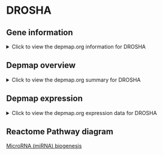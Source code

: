 <h1>DROSHA</h1>

<h2>Gene information</h2>
<details>
  <summary>Click to view the depmap.org information for DROSHA</summary>
  <iframe src="https://depmap.org/portal/gene/DROSHA?tab=about" style="border:none;width:100%;height:800px"></iframe>
</details>

<h2>Depmap overview</h2>
<details>
  <summary>Click to view the depmap.org summary for DROSHA</summary>
  <iframe src="https://depmap.org/portal/gene/DROSHA?tab=overview" style="border:none;width:100%;height:800px"></iframe>
</details>

<h2>Depmap expression</h2>
<details>
  <summary>Click to view the depmap.org expression data for DROSHA</summary>
  <iframe src="https://depmap.org/portal/gene/DROSHA?tab=characterization" style="border:none;width:100%;height:800px"></iframe>
</details>



<h2>Reactome Pathway diagram</h2>
<a href="https://reactome.org/PathwayBrowser/#/R-HSA-203927" target="_BLANK">MicroRNA (miRNA) biogenesis</a>



